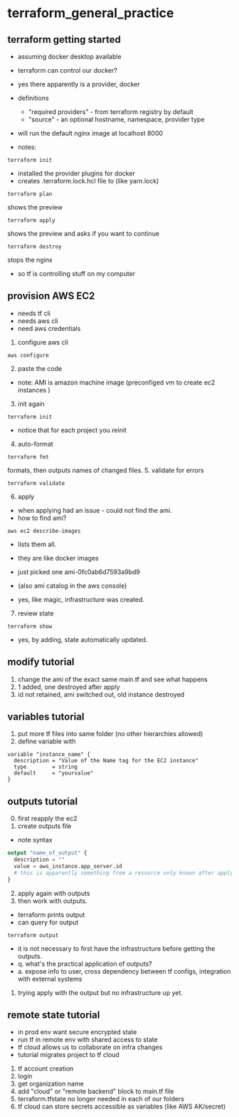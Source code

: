 # terraform_general_practice

## terraform getting started

- assuming docker desktop available
- terraform can control our docker?
- yes there apparently is a provider, docker
- definitions
  - "required providers" - from terraform registry by default
  - "source" - an optional hostname, namespace, provider type
- will run the default nginx image at localhost 8000

- notes:
```console
terraform init
```
- installed the provider plugins for docker
- creates .terraform.lock.hcl file to (like yarn.lock)

```console
terraform plan
```

shows the preview

```console
terraform apply
```

shows the preview and asks if you want to continue

```console
terraform destroy
```

stops the nginx

- so tf is controlling stuff on my computer

## provision AWS EC2

- needs tf cli
- needs aws cli
- need aws credentials

1.  configure aws cli
```console
aws configure
```
2. paste the code
  - note: AMI is amazon machine image (preconfiged vm  to create ec2 instances )
3.  init again
```console
terraform init
```
- notice that for each project you reinit
4.  auto-format
```console
terraform fmt
```
formats, then outputs names of changed files.
5.  validate for errors
```console
terraform validate
```
6.  apply
  - when applying had an issue - could not find the ami.
  - how to find ami?
```console
aws ec2 describe-images
```
- lists them all.
- they are like docker images
- just picked one ami-0fc0ab6d7593a9bd9
- (also ami catalog in the aws console)

- yes, like magic, infrastructure was created.

7.  review state
```console
terraform show
```
- yes, by adding, state automatically updated.

## modify tutorial

1.  change the ami of the exact same main.tf and see what happens
2.  1 added, one destroyed after apply
3.  id not retained, ami switched out, old instance destroyed

## variables tutorial

1.  put more tf files into same folder (no other hierarchies allowed)
2.  define variable with
```
variable "instance_name" {
  description = "Value of the Name tag for the EC2 instance"
  type        = string
  default     = "yourvalue"
}
```

## outputs tutorial

0.  first reapply the ec2
1. create outputs file
  - note syntax
  ```tf
  output "name_of_output" {
    description = ""
    value = aws_instance.app_server.id
    # this is apparently something from a resource only known after apply
  }
  ```
2. apply again with outputs
3.  then work with outputs.
  - terraform prints output
  - can query for output
```console
terraform output
```

- it is not necessary to first have the infrastructure before getting the outputs.
- q.  what's the practical application of outputs?
- a.  expose info to user, cross dependency between tf configs, integration with external systems

1.  trying apply with the output but no infrastructure up yet.

## remote state tutorial

- in prod env want secure encrypted state
- run tf in remote env with shared access to state
- tf cloud allows us to collaborate on infra changes
- tutorial migrates project to tf cloud

1.  tf account creation
2.  login
3.  get organization name
4.  add "cloud" or "remote backend" block to main.tf file
5.  terraform.tfstate no longer needed in each of our folders
6.  tf cloud can store secrets accessible as variables (like AWS AK/secret)